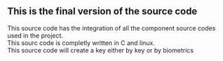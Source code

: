 ## This is the final version of the source code   
This source code has the integration of all the component source codes used in the project.  
This sourc code is completly written in C and linux.   
This source code will create a key either by key or by biometrics   

